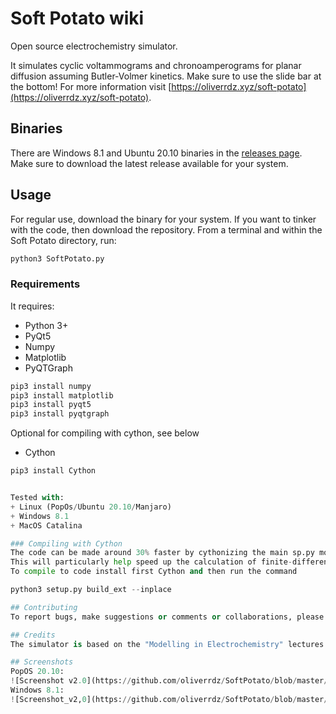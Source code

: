 # Soft Potato wiki
Open source electrochemistry simulator.

It simulates cyclic voltammograms and chronoamperograms for planar diffusion assuming Butler-Volmer kinetics. Make sure to use the slide bar at the bottom! For more information visit [https://oliverrdz.xyz/soft-potato](https://oliverrdz.xyz/soft-potato).

## Binaries
There are Windows 8.1 and Ubuntu 20.10 binaries in the [releases page](https://github.com/oliverrdz/SoftPotato/releases). Make sure to download the latest release available for your system.


## Usage
For regular use, download the binary for your system. If you want to tinker with the code, then download the repository. From a terminal and within the Soft Potato directory, run:
```python
python3 SoftPotato.py
```

### Requirements
It requires:
+ Python 3+
+ PyQt5
+ Numpy
+ Matplotlib
+ PyQTGraph

```python
pip3 install numpy
pip3 install matplotlib
pip3 install pyqt5
pip3 install pyqtgraph
```

Optional for compiling with cython, see below
+ Cython
```python
pip3 install Cython


Tested with:
+ Linux (PopOs/Ubuntu 20.10/Manjaro)
+ Windows 8.1
+ MacOS Catalina

### Compiling with Cython
The code can be made around 30% faster by cythonizing the main sp.py module.
This will particularly help speed up the calculation of finite-differences.
To compile to code install first Cython and then run the command

python3 setup.py build_ext --inplace

## Contributing
To report bugs, make suggestions or comments or collaborations, please contact me on [Twitter](https://twitter.com/ol1v3r) or create a pull request.

## Credits
The simulator is based on the "Modelling in Electrochemistry" lectures given by [Dr. Guy Denuault](https://www.southampton.ac.uk/chemistry/about/staff/gd.page).

## Screenshots
PopOS 20.10:
![Screenshot v2.0](https://github.com/oliverrdz/SoftPotato/blob/master/Figs/SP_v2.0_popOS.png?raw=true])
Windows 8.1:
![Screenshot_v2,0](https://github.com/oliverrdz/SoftPotato/blob/master/Figs/SP_v2.0_Win.png?raw=true])
